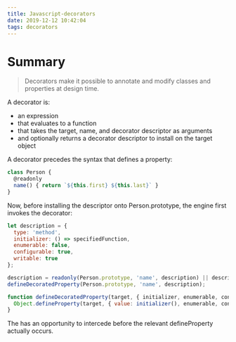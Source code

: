 ```yaml
---
title: Javascript-decorators
date: 2019-12-12 10:42:04
tags: decorators
---
```


# Summary

> Decorators make it possible to annotate and modify classes and properties at design time.


A decorator is:

*   an expression
*   that evaluates to a function
*   that takes the target, name, and decorator descriptor as arguments
*   and optionally returns a decorator descriptor to install on the target object

A decorator precedes the syntax that defines a property:
```javascript
class Person {
  @readonly
  name() { return `${this.first} ${this.last}` }
}
```

Now, before installing the descriptor onto Person.prototype, the engine first invokes the decorator:

```javascript
let description = {
  type: 'method',
  initializer: () => specifiedFunction,
  enumerable: false,
  configurable: true,
  writable: true
};

description = readonly(Person.prototype, 'name', description) || description;
defineDecoratedProperty(Person.prototype, 'name', description);

function defineDecoratedProperty(target, { initializer, enumerable, configurable, writable }) {
  Object.defineProperty(target, { value: initializer(), enumerable, configurable, writable });
}
```

The has an opportunity to intercede before the relevant defineProperty actually occurs.